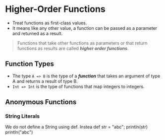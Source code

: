 # Higher-Order Functions

- Treat functions as first-class values.
- It means like any other value, a function can be passed as a parameter and returned as a result.

> Functions that take other functions as parameters or that return functions as results are called ***higher order functions***.

## Function Types
- The type `A => B` is the type of a ***function*** that takes an argument of type A and returns a result of type B.
- `Int => Int` is the type of functions that map integers to integers.

## Anonymous Functions

### String Literals
We do not define a String using def.
Instea
def str = "abc"; println(str)
println("abc")
<!--stackedit_data:
eyJoaXN0b3J5IjpbMTM5MTY5MzE5Nyw5MjEyMzMxNTldfQ==
-->